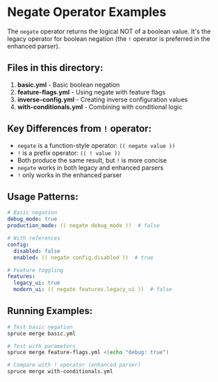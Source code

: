 # Negate Operator Examples

The `negate` operator returns the logical NOT of a boolean value. It's the legacy operator for boolean negation (the `!` operator is preferred in the enhanced parser).

## Files in this directory:

1. **basic.yml** - Basic boolean negation
2. **feature-flags.yml** - Using negate with feature flags
3. **inverse-config.yml** - Creating inverse configuration values
4. **with-conditionals.yml** - Combining with conditional logic

## Key Differences from `!` operator:

- `negate` is a function-style operator: `(( negate value ))`
- `!` is a prefix operator: `(( ! value ))`
- Both produce the same result, but `!` is more concise
- `negate` works in both legacy and enhanced parsers
- `!` only works in the enhanced parser

## Usage Patterns:

```yaml
# Basic negation
debug_mode: true
production_mode: (( negate debug_mode ))  # false

# With references
config:
  disabled: false
  enabled: (( negate config.disabled ))  # true

# Feature toggling
features:
  legacy_ui: true
  modern_ui: (( negate features.legacy_ui ))  # false
```

## Running Examples:

```bash
# Test basic negation
spruce merge basic.yml

# Test with parameters
spruce merge feature-flags.yml <(echo "debug: true")

# Compare with ! operator (enhanced parser)
spruce merge with-conditionals.yml
```